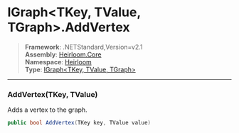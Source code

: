 # IGraph\<TKey, TValue, TGraph>.AddVertex

> **Framework**: .NETStandard,Version=v2.1  
> **Assembly**: [Heirloom.Core][0]  
> **Namespace**: [Heirloom][0]  
> **Type**: [IGraph\<TKey, TValue, TGraph>][1]  

--------------------------------------------------------------------------------

### AddVertex(TKey, TValue)

Adds a vertex to the graph.

```cs
public bool AddVertex(TKey key, TValue value)
```

[0]: ..\Heirloom.Core.md
[1]: Heirloom.IGraph[TKey,TValue,TGraph].md
